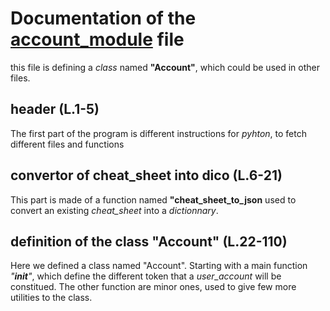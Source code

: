 # Documentation of the [account_module](../modules/account_module.py) file
this file is defining a *class* named **"Account"**, which could be used in other files.
## header (L.1-5)
The first part of the program is different instructions for *pyhton*, to fetch different files and functions
## convertor of cheat_sheet into dico (L.6-21)
This part is made of a function named **"cheat_sheet_to_json** used to convert an existing *cheat_sheet* into a *dictionnary*.
## definition of the class "Account" (L.22-110)
Here we defined a class named "Account". Starting with a main function  *"___init___"*, which define the different token that a *user_account* will be constitued.
The other function are minor ones, used to give few more utilities to the class.
